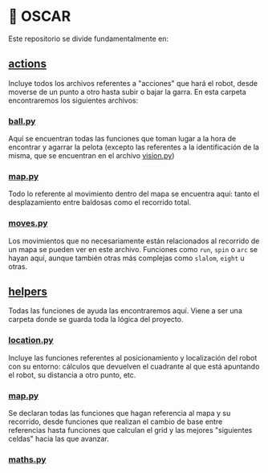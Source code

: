 # :robot: OSCAR
Este repositorio se divide fundamentalmente en:
## [actions](actions)
Incluye todos los archivos referentes a "acciones" que hará el robot, desde moverse de un punto a otro hasta subir o bajar la garra. En esta carpeta encontraremos los siguientes archivos:
### [ball.py](actions/ball.py)
Aquí se encuentran todas las funciones que toman lugar a la hora de encontrar y agarrar la pelota (excepto las referentes a la identificación de la misma, que se encuentran en el archivo [vision.py](#vision.py))
### [map.py](map.py)
Todo lo referente al movimiento dentro del mapa se encuentra aquí: tanto el desplazamiento entre baldosas como el recorrido total.
### [moves.py](moves.py)
Los movimientos que no necesariamente están relacionados al recorrido de un mapa se pueden ver en este archivo. Funciones como `run`, `spin` o `arc` se hayan aquí, aunque también otras más complejas como `slalom`, `eight` u otras.
## [helpers](helpers)
Todas las funciones de ayuda las encontraremos aquí. Viene a ser una carpeta donde se guarda toda la lógica del proyecto.
### [location.py](location.py)
Incluye las funciones referentes al posicionamiento y localización del robot con su entorno: cálculos que devuelven el cuadrante al que está apuntando el robot, su distancia a otro punto, etc.
### [map.py](map.py)
Se declaran todas las funciones que hagan referencia al mapa y su recorrido, desde funciones que realizan el cambio de base entre referencias hasta funciones que calculan el grid y las mejores "siguientes celdas" hacia las que avanzar.
### [maths.py](maths.py)
